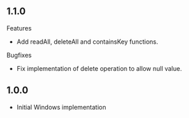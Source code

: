 ## 1.1.0
Features
- Add readAll, deleteAll and containsKey functions.

Bugfixes
- Fix implementation of delete operation to allow null value.

## 1.0.0
- Initial Windows implementation
